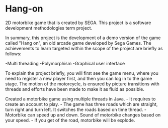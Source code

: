 # Hang-on
2D motorbike game that is created by SEGA. This project is a software development methodologies term project.

In summary, this project is the development of a demo version of the game called "Hang on", an old arcade game developed by Sega Games. The achievements to learn targeted within the scope of the project are briefly as follows:

-Multi threading
-Polymorphism
-Graphical user interface

To explain the project briefly, you will first see the game menu, where you need to register a new player first, and then you can log in to the game stage. The motion of the motorcycle, is ensured by picture transitions with threads and efforts have been made to make it as fluid as possible.

Created a motorbike game using multiple threads in Java. - It requires to create an account to play. - The game has three roads which are straight, turn right and turn left. It switches the roads based on time thread. - Motorbike can speed up and down. Sound of motorbike changes based on your speed. - If you get of the road, motorbike will be explode.

